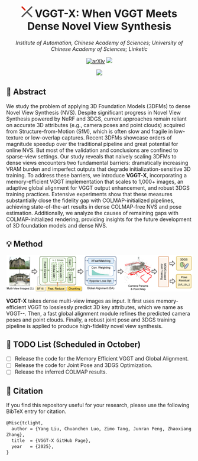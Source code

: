 <p align="center">
<h1 align="center"><strong> <img src="assets/72.png" width="30" height="30">  VGGT-X: When VGGT Meets Dense Novel View Synthesis</strong></h1>
  <p align="center">
    <em>Institute of Automation, Chinese Academy of Sciences; University of Chinese Academy of Sciences; Linketic</em>
  </p>
</p>

<div id="top" align="center">

[![arXiv](https://img.shields.io/badge/arXiv-2506.18904-b31b1b.svg)](https://arxiv.org/abs/2506.18904)
[![](https://img.shields.io/badge/%F0%9F%9A%80%20-Project%20Page-blue)](https://dekuliutesla.github.io/vggt-x.github.io/)

</div>

<div align="center">
    <img src="assets/teaser.png">
</div>

## 🔎 Abstract

We study the problem of applying 3D Foundation Models (3DFMs) to dense Novel View Synthesis (NVS). Despite significant progress in Novel View Synthesis powered by NeRF and 3DGS, current approaches remain reliant on accurate 3D attributes (e.g., camera poses and point clouds) acquired from Structure-from-Motion (SfM), which is often slow and fragile in low-texture or low-overlap captures. Recent 3DFMs showcase orders of magnitude speedup over the traditional pipeline and great potential for online NVS. But most of the validation and conclusions are confined to sparse-view settings. Our study reveals that naively scaling 3DFMs to dense views encounters two fundamental barriers: dramatically increasing VRAM burden and imperfect outputs that degrade initialization-sensitive 3D training. To address these barriers, we introduce **VGGT-X**, incorporating a memory-efficient VGGT implementation that scales to 1,000+ images, an adaptive global alignment for VGGT output enhancement, and robust 3DGS training practices. Extensive experiments show that these measures substantially close the fidelity gap with COLMAP-initialized pipelines, achieving state-of-the-art results in dense COLMAP-free NVS and pose estimation. Additionally, we analyze the causes of remaining gaps with COLMAP-initialized rendering, providing insights for the future development of 3D foundation models and dense NVS.

## 💡 Method

<div align="center">
    <img src='assets/pipeline.png'/>
</div>

<b>VGGT-X</b> takes dense multi-view images as input. It first uses memory-efficient VGGT to losslessly predict 3D key attributes, which we name as VGGT--. Then, a fast global alignment module refines the predicted camera poses and point clouds. Finally, a robust joint pose and 3DGS training pipeline is applied to produce high-fidelity novel view synthesis.

## 📝 TODO List (Scheduled in October)
- [ ] Release the code for the Memory Efficient VGGT and Global Alignment.
- [ ] Release the code for Joint Pose and 3DGS Optimization.
- [ ] Release the inferred COLMAP results.

## 🤗 Citation
If you find this repository useful for your research, please use the following BibTeX entry for citation.

    @Misc{tclight,
      author = {Yang Liu, Chuanchen Luo, Zimo Tang, Junran Peng, Zhaoxiang Zhang},
      title  = {VGGT-X GitHub Page},
      year   = {2025},
    }
